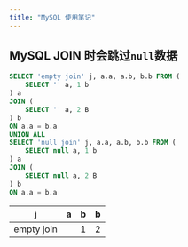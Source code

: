 ```yaml
---
title: "MySQL 使用笔记"
---
```


## MySQL JOIN 时会跳过`null`数据

```sql
SELECT 'empty join' j, a.a, a.b, b.b FROM (
	SELECT '' a, 1 b
) a
JOIN (
	SELECT '' a, 2 B
) b
ON a.a = b.a
UNION ALL
SELECT 'null join' j, a.a, a.b, b.b FROM (
	SELECT null a, 1 b
) a
JOIN (
	SELECT null a, 2 B
) b
ON a.a = b.a
```

| j | a | b | b | 
| --- | --- | ---: | ---: | 
| empty join |  | 1 | 2 | 
